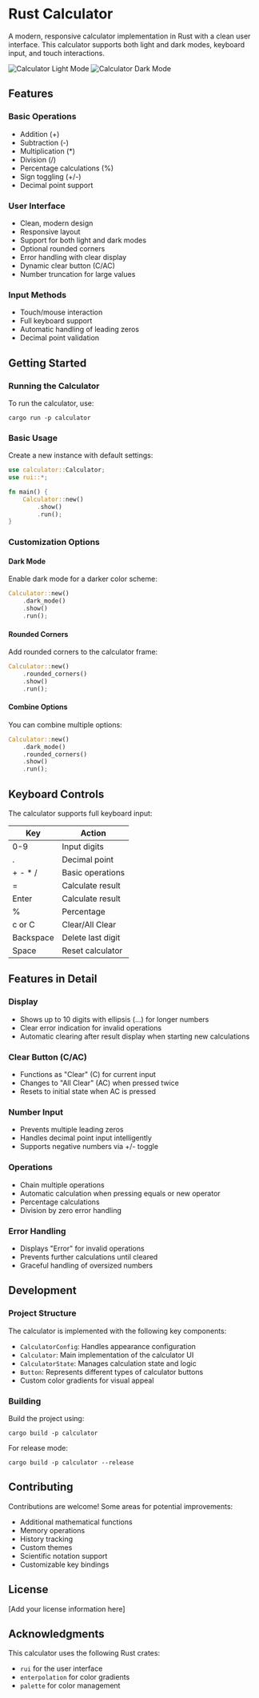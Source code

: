 # Rust Calculator

A modern, responsive calculator implementation in Rust with a clean user interface. This calculator supports both light and dark modes, keyboard input, and touch interactions.

![Calculator Light Mode](https://github.com/user-attachments/assets/fbdcde38-75cb-4152-8b76-8f07e42e8785)
![Calculator Dark Mode](https://github.com/user-attachments/assets/3231c0b7-f2f5-452c-86e2-0a16fe63ba35)

## Features

### Basic Operations

- Addition (+)
- Subtraction (-)
- Multiplication (\*)
- Division (/)
- Percentage calculations (%)
- Sign toggling (+/-)
- Decimal point support

### User Interface

- Clean, modern design
- Responsive layout
- Support for both light and dark modes
- Optional rounded corners
- Error handling with clear display
- Dynamic clear button (C/AC)
- Number truncation for large values

### Input Methods

- Touch/mouse interaction
- Full keyboard support
- Automatic handling of leading zeros
- Decimal point validation

## Getting Started

### Running the Calculator

To run the calculator, use:

```shell
cargo run -p calculator
```

### Basic Usage

Create a new instance with default settings:

```rust
use calculator::Calculator;
use rui::*;

fn main() {
    Calculator::new()
        .show()
        .run();
}
```

### Customization Options

#### Dark Mode

Enable dark mode for a darker color scheme:

```rust
Calculator::new()
    .dark_mode()
    .show()
    .run();
```

#### Rounded Corners

Add rounded corners to the calculator frame:

```rust
Calculator::new()
    .rounded_corners()
    .show()
    .run();
```

#### Combine Options

You can combine multiple options:

```rust
Calculator::new()
    .dark_mode()
    .rounded_corners()
    .show()
    .run();
```

## Keyboard Controls

The calculator supports full keyboard input:

| Key       | Action            |
| --------- | ----------------- |
| 0-9       | Input digits      |
| .         | Decimal point     |
| + - \* /  | Basic operations  |
| =         | Calculate result  |
| Enter     | Calculate result  |
| %         | Percentage        |
| c or C    | Clear/All Clear   |
| Backspace | Delete last digit |
| Space     | Reset calculator  |

## Features in Detail

### Display

- Shows up to 10 digits with ellipsis (...) for longer numbers
- Clear error indication for invalid operations
- Automatic clearing after result display when starting new calculations

### Clear Button (C/AC)

- Functions as "Clear" (C) for current input
- Changes to "All Clear" (AC) when pressed twice
- Resets to initial state when AC is pressed

### Number Input

- Prevents multiple leading zeros
- Handles decimal point input intelligently
- Supports negative numbers via +/- toggle

### Operations

- Chain multiple operations
- Automatic calculation when pressing equals or new operator
- Percentage calculations
- Division by zero error handling

### Error Handling

- Displays "Error" for invalid operations
- Prevents further calculations until cleared
- Graceful handling of oversized numbers

## Development

### Project Structure

The calculator is implemented with the following key components:

- `CalculatorConfig`: Handles appearance configuration
- `Calculator`: Main implementation of the calculator UI
- `CalculatorState`: Manages calculation state and logic
- `Button`: Represents different types of calculator buttons
- Custom color gradients for visual appeal

### Building

Build the project using:

```shell
cargo build -p calculator
```

For release mode:

```shell
cargo build -p calculator --release
```

## Contributing

Contributions are welcome! Some areas for potential improvements:

- Additional mathematical functions
- Memory operations
- History tracking
- Custom themes
- Scientific notation support
- Customizable key bindings

## License

[Add your license information here]

## Acknowledgments

This calculator uses the following Rust crates:

- `rui` for the user interface
- `enterpolation` for color gradients
- `palette` for color management
